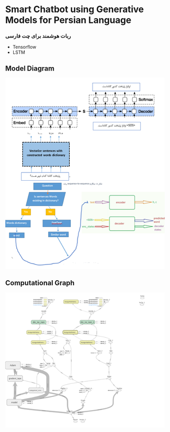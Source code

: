 # Smart Chatbot using Generative Models for Persian Language
### ربات هوشمند برای چت فارسی
- Tensorflow
- LSTM
## Model Diagram
![model diagram](https://github.com/sabadijou/Lstm-Chatbot/blob/master/DIAGRAM.png)
## Computational Graph
![computational graph](https://github.com/sabadijou/Lstm-Chatbot/blob/master/GRAPH.png)
